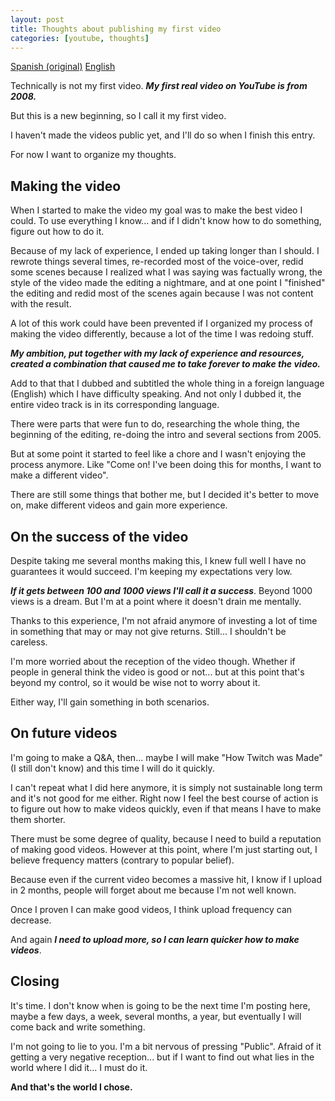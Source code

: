 ```yaml
---
layout: post
title: Thoughts about publishing my first video
categories: [youtube, thoughts]
---
```


[Spanish (original)](https://www.youtube.com/watch?v=NtOdn6PR074)
[English](https://www.youtube.com/watch?v=RFxSxpmfQNw)

Technically is not my first video. ***My first real video on YouTube is from 2008.***

But this is a new beginning, so I call it my first video.

I haven't made the videos public yet, and I'll do so when I finish this entry.

For now I want to organize my thoughts.


## Making the video

When I started to make the video my goal was to make the best video I could. To use everything I know... and if I didn't know how to do something, figure out how to do it.

Because of my lack of experience, I ended up taking longer than I should. I rewrote things several times, re-recorded most of the voice-over, redid some scenes because I realized what I was saying was factually wrong, the style of the video made the editing a nightmare, and at one point I "finished" the editing and redid most of the scenes again because I was not content with the result.

A lot of this work could have been prevented if I organized my process of making the video differently, because a lot of the time I was redoing stuff.

***My ambition, put together with my lack of experience and resources, created a combination that caused me to take forever to make the video.***

Add to that that I dubbed and subtitled the whole thing in a foreign language (English) which I have difficulty speaking. And not only I dubbed it, the entire video track is in its corresponding language.  

There were parts that were fun to do, researching the whole thing, the beginning of the editing, re-doing the intro and several sections from 2005.

But at some point it started to feel like a chore and I wasn't enjoying the process anymore. Like "Come on! I've been doing this for months, I want to make a different video".

There are still some things that bother me, but I decided it's better to move on, make different videos and gain more experience.


## On the success of the video

Despite taking me several months making this, I knew full well I have no guarantees it would succeed. I'm keeping my expectations very low.

***If it gets between 100 and 1000 views I'll call it a success***. Beyond 1000 views is a dream. But I'm at a point where it doesn't drain me mentally.

Thanks to this experience, I'm not afraid anymore of investing a lot of time in something that may or may not give returns. Still... I shouldn't be careless.

I'm more worried about the reception of the video though. Whether if people in general think the video is good or not... but at this point that's beyond my control, so it would be wise not to worry about it.

Either way, I'll gain something in both scenarios.


## On future videos

I'm going to make a Q&A, then... maybe I will make "How Twitch was Made" (I still don't know) and this time I will do it quickly.

I can't repeat what I did here anymore, it is simply not sustainable long term and it's not good for me either. Right now I feel the best course of action is to figure out how to make videos quickly, even if that means I have to make them shorter.

There must be some degree of quality, because I need to build a reputation of making good videos. However at this point, where I'm just starting out, I believe frequency matters (contrary to popular belief).

Because even if the current video becomes a massive hit, I know if I upload in 2 months, people will forget about me because I'm not well known.

Once I proven I can make good videos, I think upload frequency can decrease.

And again ***I need to upload more, so I can learn quicker how to make videos***.


## Closing

It's time. I don't know when is going to be the next time I'm posting here, maybe a few days, a week, several months, a year, but eventually I will come back and write something.

I'm not going to lie to you. I'm a bit nervous of pressing "Public". Afraid of it getting a very negative reception... but if I want to find out what lies in the world where I did it... I must do it.

**And that's the world I chose.**